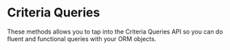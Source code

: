 # Criteria Queries

These methods allows you to tap into the Criteria Queries API so you can do fluent and functional queries with your ORM objects.


